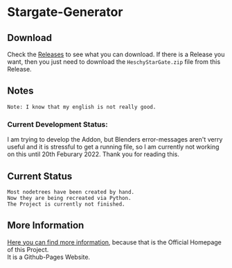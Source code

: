 # Stargate-Generator       

## Download

Check the [Releases](https://github.com/heschy/Stargate-Generator/releases/) to see what you can download.
If there is a Release you want, then you just need to download the `HeschyStarGate.zip` file from this Release.

## Notes

```
Note: I know that my english is not really good.
```

### Current Development Status:

I am trying to develop the Addon, but Blenders error-messages aren't verry useful and it is stressful to get a running file, so I am currently not working on this until 20th Feburary 2022. Thank you for reading this. 

## Current Status       

```
Most nodetrees have been created by hand.
Now they are being recreated via Python.
The Project is currently not finished.
```

## More Information
[Here you can find more information](https://heschy.github.io/Stargate-Generator/), because that is the Official Homepage of this Project.    
It is a Github-Pages Website.
